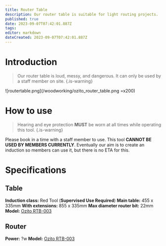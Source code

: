 ```yaml
---
title: Router Table
description: Our router table is suitable for light routing projects.
published: true
date: 2023-09-07T07:42:01.887Z
tags: 
editor: markdown
dateCreated: 2023-09-07T07:42:01.887Z
---
```


# Introduction
> Our router table is loud, messy, and dangerous. It can only be used by a staff member on site.
{.is-warning}

![routertable.png](/woodworking/ozito_router_table.png =x200)

# How to use
> Hearing and eye protection **MUST** be worn at all times while operating this tool.
{.is-warning}

Please book in a time with a staff member to use. This tool **CANNOT BE USED BY MEMBERS CURRENTLY**. Eventually our aim is to create an induction so members can use it, but there is no ETA for this.

# Specifications
## Table
**Induction class:** Red Tool (**Supervised Use Required**)
**Main table:** 455 x 335mm
**With extensions:** 855 x 335mm
**Max diameter router bit:** 22mm
**Model:** [Ozito RTB-003](/woodworking/ozito_router_table.pdf)

## Router
**Power:** ?w
**Model:** [Ozito RTB-003](/woodworking/ozito_router_table.pdf)